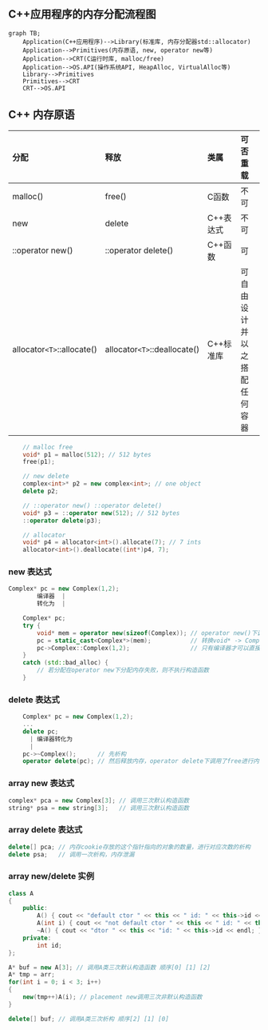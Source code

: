 ## C++应用程序的内存分配流程图
```mermaid
graph TB;
    Application(C++应用程序)-->Library(标准库, 内存分配器std::allocator)
    Application-->Primitives(内存原语, new, operator new等)
    Application-->CRT(C运行时库, malloc/free)
    Application-->OS.API(操作系统API, HeapAlloc, VirtualAlloc等)
    Library-->Primitives
    Primitives-->CRT
    CRT-->OS.API
```

## C++ 内存原语
| 分配 | 释放 | 类属 | 可否重载 |
| :----------- | :----------- | :----------- | :----------- |
| malloc() | free() | C函数 | 不可 |
| new | delete | C++表达式 | 不可 |
| ::operator new() | ::operator delete() | C++函数 | 可 |
| allocator`<T>`::allocate() | allocator`<T>`::deallocate() | C++标准库 | 可自由设计并以之搭配任何容器 |

```C++
    // malloc free
    void* p1 = malloc(512); // 512 bytes
    free(p1);

    // new delete
    complex<int>* p2 = new complex<int>; // one object
    delete p2;

    // ::operator new() ::operator delete()
    void* p3 = ::operator new(512); // 512 bytes
    ::operator delete(p3);

    // allocator
    void* p4 = allocator<int>().allocate(7); // 7 ints
    allocator<int>().deallocate((int*)p4, 7);
```

### new 表达式

```C++
Complex* pc = new Complex(1,2);
        编译器  |
        转化为  |

    Complex* pc;
    try {
        void* mem = operator new(sizeof(Complex)); // operator new()下调用了malloc进行内存分配
        pc = static_cast<Complex*>(mem);           // 转换void* -> Complex*类型
        pc->Complex::Complex(1,2);                 // 只有编译器才可以直接通过指针调用构造函数，正常情况使用placement new调用构造函数, new(p)Complex(1,2);
    }
    catch (std::bad_alloc) {
        // 若分配在operator new下分配内存失败，则不执行构造函数
    }
```

### delete 表达式

```C++
    Complex* pc = new Complex(1,2);
    ...
    delete pc;
      | 编译器转化为
      |
    pc->~Complex();      // 先析构
    operator delete(pc); // 然后释放内存，operator delete下调用了free进行内存的释放
```

### array new 表达式

```C++
complex* pca = new Complex[3]; // 调用三次默认构造函数
string* psa = new string[3];   // 调用三次默认构造函数
```


### array delete 表达式

```C++
delete[] pca; // 内存cookie存放的这个指针指向的对象的数量，进行对应次数的析构
delete psa;   // 调用一次析构，内存泄漏
```

### array new/delete 实例
```C++
class A 
{
    public:
        A() { cout << "default ctor " << this << " id: " << this->id << endl; }
        A(int i) { cout << "not default ctor " << this << " id: " << this->id << endl; }
        ~A() { cout << "dtor " << this << "id: " << this->id << endl; }
    private:
        int id;
};

A* buf = new A[3]; // 调用A类三次默认构造函数 顺序[0] [1] [2]
A* tmp = arr;
for(int i = 0; i < 3; i++)
{
    new(tmp++)A(i); // placement new调用三次非默认构造函数
}

delete[] buf; // 调用A类三次析构 顺序[2] [1] [0]
```
